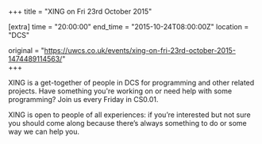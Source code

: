 +++
title = "XING on Fri 23rd October 2015"

[extra]
time = "20:00:00"
end_time = "2015-10-24T08:00:00Z"
location = "DCS"

original = "https://uwcs.co.uk/events/xing-on-fri-23rd-october-2015-1474489114563/"    
+++

XING is a get-together of people in DCS for programming and other related projects. Have something you're working on or need help with some programming? Join us every Friday in CS0.01.

XING is open to people of all experiences: if you’re interested but not sure you should come along because there’s always something to do or some way we can help you.

